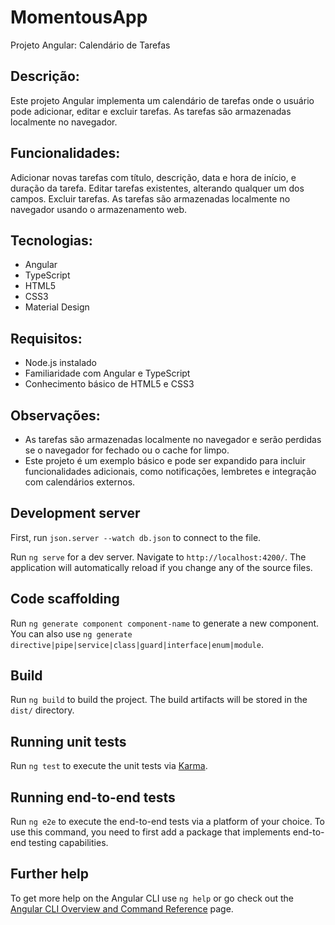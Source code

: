 # MomentousApp

Projeto Angular: Calendário de Tarefas

## Descrição:

Este projeto Angular implementa um calendário de tarefas onde o usuário pode adicionar, editar e excluir tarefas. As tarefas são armazenadas localmente no navegador.

## Funcionalidades:

Adicionar novas tarefas com título, descrição, data e hora de início, e duração da tarefa.
Editar tarefas existentes, alterando qualquer um dos campos.
Excluir tarefas.
As tarefas são armazenadas localmente no navegador usando o armazenamento web.


## Tecnologias:

- Angular
- TypeScript
- HTML5
- CSS3
- Material Design


## Requisitos:

- Node.js instalado
- Familiaridade com Angular e TypeScript
- Conhecimento básico de HTML5 e CSS3

## Observações:

- As tarefas são armazenadas localmente no navegador e serão perdidas se o navegador for fechado ou o cache for limpo.
- Este projeto é um exemplo básico e pode ser expandido para incluir funcionalidades adicionais, como notificações, lembretes e integração com calendários externos.

## Development server

First, run `json.server --watch db.json` to connect to the file.

Run `ng serve` for a dev server. Navigate to `http://localhost:4200/`. The application will automatically reload if you change any of the source files.

## Code scaffolding

Run `ng generate component component-name` to generate a new component. You can also use `ng generate directive|pipe|service|class|guard|interface|enum|module`.

## Build

Run `ng build` to build the project. The build artifacts will be stored in the `dist/` directory.

## Running unit tests

Run `ng test` to execute the unit tests via [Karma](https://karma-runner.github.io).

## Running end-to-end tests

Run `ng e2e` to execute the end-to-end tests via a platform of your choice. To use this command, you need to first add a package that implements end-to-end testing capabilities.

## Further help

To get more help on the Angular CLI use `ng help` or go check out the [Angular CLI Overview and Command Reference](https://angular.io/cli) page.

